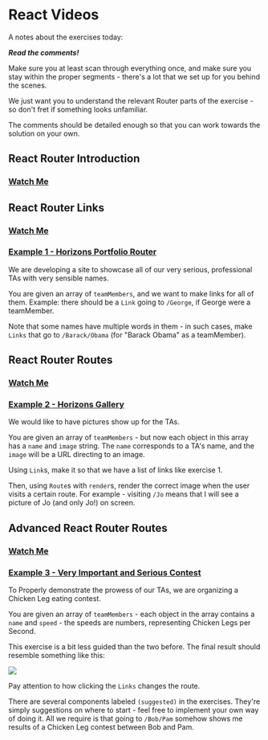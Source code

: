 # React Videos

A notes about the exercises today: 

***Read the comments!***

Make sure you at least scan through everything once, and make sure you stay within the proper segments - there's a lot that we set up for you behind the scenes. 

We just want you to understand the relevant Router parts of the exercise - so don't fret if something looks unfamiliar. 

The comments should be detailed enough so that you can work towards the solution on your own.

## React Router Introduction

### [Watch Me](https://vimeo.com/224247223)

## React Router Links

### [Watch Me](https://vimeo.com/224247319)

### [Example 1 - Horizons Portfolio Router](https://codepen.io/josephch405/pen/PjeaQp)

We are developing a site to showcase all of our very serious, professional TAs with very sensible names.

You are given an array of `teamMembers`, and we want to make links for all of them. Example: there should be a `Link` going to `/George`, if George were a teamMember. 

Note that some names have multiple words in them - in such cases, make `Links` that go to `/Barack/Obama` (for "Barack Obama" as a teamMember).

## React Router Routes

### [Watch Me](https://vimeo.com/224247382)

### [Example 2 - Horizons Gallery](https://codepen.io/josephch405/pen/NgzGom)

We would like to have pictures show up for the TAs.

You are given an array of `teamMembers` - but now each object in this array has a `name` and `image` string. The `name` corresponds to a TA's name, and the `image` will be a URL directing to an image.

Using `Link`s, make it so that we have a list of links like exercise 1.

Then, using `Route`s with `render`s, render the correct image when the user visits a certain route. For example - visiting `/Jo` means that I will see a picture of Jo (and only Jo!) on screen.

## Advanced React Router Routes

### [Watch Me](https://vimeo.com/224247460)

### [Example 3 - Very Important and Serious Contest](https://codepen.io/josephch405/pen/qjYVYj)

To Properly demonstrate the prowess of our TAs, we are organizing a Chicken Leg eating contest.

You are given an array of `teamMembers` - each object in the array contains a `name` and `speed` - the speeds are numbers, representing Chicken Legs per Second.

This exercise is a bit less guided than the two before. The final result should resemble something like this:

![](./clc.gif)

Pay attention to how clicking the `Links` changes the route. 

There are several components labeled `(suggested)` in the exercises. They're simply suggestions on where to start - feel free to implement your own way of doing it. All we require is that going to `/Bob/Pam` somehow shows me results of a Chicken Leg contest between Bob and Pam.
